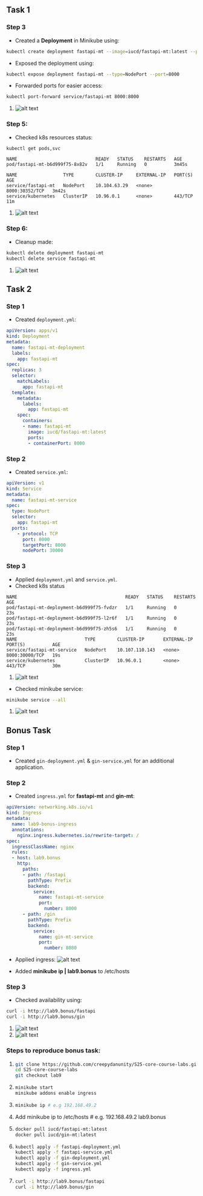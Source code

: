 ## Task 1
### Step 3
- Created a **Deployment** in Minikube using:
```sh
kubectl create deployment fastapi-mt --image=iucd/fastapi-mt:latest --port=8000
```
- Exposed the deployment using: 
```sh
kubectl expose deployment fastapi-mt --type=NodePort --port=8000
```
- Forwarded ports for easier access:
```sh
kubectl port-forward service/fastapi-mt 8000:8000
```
1. ![alt text](images/image.png)

### Step 5:
- Checked k8s resources status:
```sh
kubectl get pods,svc
```
```text
NAME                             READY   STATUS    RESTARTS   AGE
pod/fastapi-mt-b6d999f75-8x82v   1/1     Running   0          3m45s

NAME                 TYPE        CLUSTER-IP     EXTERNAL-IP   PORT(S)          AGE  
service/fastapi-mt   NodePort    10.104.63.29   <none>        8000:30352/TCP   3m42s
service/kubernetes   ClusterIP   10.96.0.1      <none>        443/TCP          11m
```
1. ![alt text](images/image-1.png)

### Step 6:
- Cleanup made:
```sh
kubectl delete deployment fastapi-mt
kubectl delete service fastapi-mt
```
1. ![alt text](images/image-2.png)

## Task 2
### Step 1
- Created `deployment.yml`:
```yaml
apiVersion: apps/v1
kind: Deployment
metadata:
  name: fastapi-mt-deployment
  labels:
    app: fastapi-mt
spec:
  replicas: 3
  selector:
    matchLabels:
      app: fastapi-mt
  template:
    metadata:
      labels:
        app: fastapi-mt
    spec:
      containers:
      - name: fastapi-mt
        image: iucd/fastapi-mt:latest
        ports:
        - containerPort: 8000
```
### Step 2
- Created `service.yml`:
```yaml
apiVersion: v1
kind: Service
metadata:
  name: fastapi-mt-service
spec:
  type: NodePort
  selector:
    app: fastapi-mt
  ports:
    - protocol: TCP
      port: 8000
      targetPort: 8000
      nodePort: 30000
```
### Step 3
- Applied `deployment.yml` and `service.yml`.
- Checked k8s status
```text
NAME                                        READY   STATUS    RESTARTS   AGE
pod/fastapi-mt-deployment-b6d999f75-fvdzr   1/1     Running   0          23s
pod/fastapi-mt-deployment-b6d999f75-l2r6f   1/1     Running   0          23s
pod/fastapi-mt-deployment-b6d999f75-zh5s6   1/1     Running   0          23s  
NAME                         TYPE        CLUSTER-IP       EXTERNAL-IP   PORT(S)          AGE
service/fastapi-mt-service   NodePort    10.107.110.143   <none>        8000:30000/TCP   19s
service/kubernetes           ClusterIP   10.96.0.1        <none>        443/TCP          30m
```
1. ![alt text](images/image-3.png)

- Checked minikube service:
```bash
minikube service --all
```
1. ![alt text](images/image-4.png)

## Bonus Task
### Step 1
- Created `gin-deployment.yml` & `gin-service.yml` for an additional application.

### Step 2
- Created `ingress.yml` for **fastapi-mt** and **gin-mt**:
```yaml
apiVersion: networking.k8s.io/v1
kind: Ingress
metadata:
  name: lab9-bonus-ingress
  annotations:
    nginx.ingress.kubernetes.io/rewrite-target: /
spec:
  ingressClassName: nginx
  rules:
  - host: lab9.bonus
    http:
      paths:
      - path: /fastapi
        pathType: Prefix
        backend:
          service:
            name: fastapi-mt-service
            port:
              number: 8000
      - path: /gin
        pathType: Prefix
        backend:
          service:
            name: gin-mt-service
            port:
              number: 8080
```
- Applied ingress:
![alt text](images/image-5.png)

- Added **minikube ip | lab9.bonus** to /etc/hosts 

### Step 3
- Checked availability using:
```sh
curl -i http://lab9.bonus/fastapi
curl -i http://lab9.bonus/gin
```
1. ![alt text](images/image-6.png) 
2. ![alt text](images/image-7.png)

### Steps to reproduce bonus task:
1. ```bash
   git clone https://github.com/creepydanunity/S25-core-course-labs.git
   cd S25-core-course-labs
   git checkout lab9
   ```
2. ```bash
   minikube start
   minikube addons enable ingress
   ```
3. ```bash
   minikube ip # e.g 192.168.49.2
   ```
4. Add minikube ip to /etc/hosts # e.g. 192.168.49.2 lab9.bonus

5. ```bash
   docker pull iucd/fastapi-mt:latest
   docker pull iucd/gin-mt:latest
   ```
6. ```bash
   kubectl apply -f fastapi-deployment.yml
   kubectl apply -f fastapi-service.yml
   kubectl apply -f gin-deployment.yml
   kubectl apply -f gin-service.yml
   kubectl apply -f ingress.yml
   ```
7. ```bash
   curl -i http://lab9.bonus/fastapi
   curl -i http://lab9.bonus/gin
   ```
